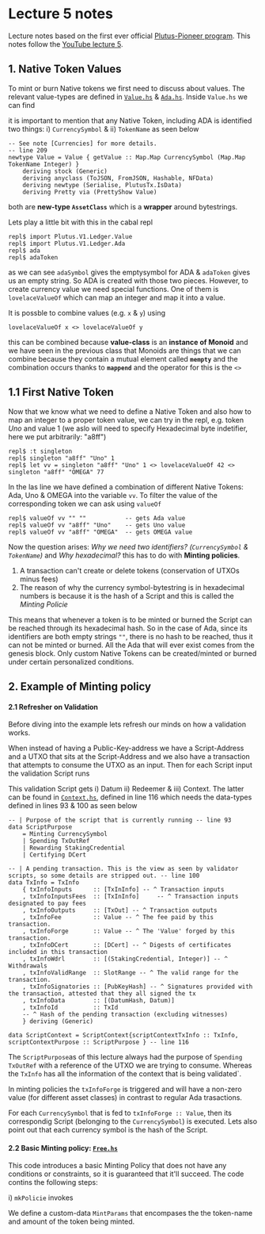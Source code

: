 # Lecture 5 notes
Lecture notes based on the first ever official [Plutus-Pioneer program](https://github.com/input-output-hk/plutus-pioneer-program). This notes follow the [YouTube lecture 5](https://www.youtube.com/watch?v=6VbhY162GQA).

## 1. Native Token Values

To mint or burn Native tokens we first need to discuss about values. The relevant value-types are defined in [`Value.hs`](https://github.com/input-output-hk/plutus/blob/master/plutus-ledger-api/src/Plutus/V1/Ledger/Value.hs) & [`Ada.hs`](https://github.com/input-output-hk/plutus/blob/master/plutus-ledger-api/src/Plutus/V1/Ledger/Ada.hs). Inside `Value.hs` we can find 

it is important to mention that any Native Token, including ADA is identified two things: i) `CurrencySymbol` & ii) `TokenName` as seen below

    -- See note [Currencies] for more details.                                              -- line 209
    newtype Value = Value { getValue :: Map.Map CurrencySymbol (Map.Map TokenName Integer) }
        deriving stock (Generic)
        deriving anyclass (ToJSON, FromJSON, Hashable, NFData)
        deriving newtype (Serialise, PlutusTx.IsData)
        deriving Pretty via (PrettyShow Value)

both are **new-type `AssetClass`** which is a **wrapper** around bytestrings. 


Lets play a little bit with this in the cabal repl

    repl$ import Plutus.V1.Ledger.Value
    repl$ import Plutus.V1.Ledger.Ada
    repl$ ada
    repl$ adaToken
    
as we can see `adaSymbol` gives the emptysymbol for ADA & `adaToken` gives us an empty string. So ADA is created with those two pieces. However, to create currency value we need special functions. One of them is `lovelaceValueOf` which can map an integer and map it into a value.

It is possble to combine values (e.g. `x` & `y`) using 

    lovelaceValueOf x <> lovelaceValueOf y
    
this can be combined because **value-class** is an **instance of Monoid** and we have seen in the previous class that Monoids are things that we can combine because they contain a mutual element called **`mempty`** and the combination occurs thanks to **`mappend`** and the operator for this is the `<>`

## 1.1 First Native Token

Now that we know what we need to define a Native Token and also how to map an integer to a proper token value, we can try in the repl, e.g. token *Uno* and value 1 (we aslo will need to specify Hexadecimal byte indetifier, here we put arbitrarily: "a8ff")

    repl$ :t singleton
    repl$ singleton "a8ff" "Uno" 1
    repl$ let vv = singleton "a8ff" "Uno" 1 <> lovelaceValueOf 42 <> singleton "a8ff" "OMEGA" 77
    
In the las line we have defined a combination of different Native Tokens: Ada, Uno & OMEGA into the variable `vv`. To filter the value of the corresponding token we can ask using `valueOf`

    repl$ valueOf vv "" ""           -- gets Ada value
    repl$ valueOf vv "a8ff" "Uno"    -- gets Uno value
    repl$ valueOf vv "a8ff" "OMEGA"  -- gets OMEGA value
    
Now the question arises: *Why we need two identifiers? (`CurrencySymbol` & `TokenName`)* and *Why hexadecimal?* this has to do with **Minting policies**. 

1) A transaction can't create or delete tokens (conservation of UTXOs minus fees)
2) The reason of why the currency symbol-bytestring is in hexadecimal numbers is because it is the hash of a Script and this is called the *Minting Policie*

This means that whenever a token is to be minted or burned the Script can be reached through its hexadecimal hash. So in the case of Ada, since its identifiers are both empty strings `""`, there is no hash to be reached, thus it can not be minted or burned. All the Ada that will ever exist comes from the genesis block. Only custom Native Tokens can be created/minted or burned under certain personalized conditions.

## 2. Example of Minting policy

#### 2.1 Refresher on Validation
Before diving into the example lets refresh our minds on how a validation works.

When instead of having a Public-Key-address we have a Script-Address and a UTXO that sits at the Script-Address and we also have a transaction that attempts to consume the UTXO as an input. Then for each Script input the validation Script runs

This validation Script gets i) Datum ii) Redeemer & iii) Context. The latter can be found in [`Context.hs`](https://github.com/input-output-hk/plutus/blob/master/plutus-ledger-api/src/Plutus/V1/Ledger/Contexts.hs), defined in line 116 which needs the data-types defined in lines 93 & 100 as seen below

    -- | Purpose of the script that is currently running -- line 93
    data ScriptPurpose
        = Minting CurrencySymbol
        | Spending TxOutRef
        | Rewarding StakingCredential
        | Certifying DCert

    -- | A pending transaction. This is the view as seen by validator scripts, so some details are stripped out. -- line 100
    data TxInfo = TxInfo
        { txInfoInputs      :: [TxInInfo] -- ^ Transaction inputs
        , txInfoInputsFees  :: [TxInInfo]     -- ^ Transaction inputs designated to pay fees
        , txInfoOutputs     :: [TxOut] -- ^ Transaction outputs
        , txInfoFee         :: Value -- ^ The fee paid by this transaction.
        , txInfoForge       :: Value -- ^ The 'Value' forged by this transaction.
        , txInfoDCert       :: [DCert] -- ^ Digests of certificates included in this transaction
        , txInfoWdrl        :: [(StakingCredential, Integer)] -- ^ Withdrawals
        , txInfoValidRange  :: SlotRange -- ^ The valid range for the transaction.
        , txInfoSignatories :: [PubKeyHash] -- ^ Signatures provided with the transaction, attested that they all signed the tx
        , txInfoData        :: [(DatumHash, Datum)]
        , txInfoId          :: TxId
        -- ^ Hash of the pending transaction (excluding witnesses)
        } deriving (Generic)

    data ScriptContext = ScriptContext{scriptContextTxInfo :: TxInfo, scriptContextPurpose :: ScriptPurpose } -- line 116

The `ScriptPurpose`as of this lecture always had the purpose of `Spending TxOutRef` with a reference of the UTXO we are trying to consume. Whereas the `TxInfo` has all the information of the context that is being validated`. 

In minting policies the `txInfoForge` is triggered and will have a non-zero value (for different asset classes) in contrast to regular Ada trasactions. 

For each `CurrencySymbol` that is fed to `txInfoForge :: Value`, then its correspondig Script (belonging to the `CurrencySymbol`) is executed. Lets also point out that each currency symbol is the hash of the Script.


#### 2.2 Basic Minting policy: [`Free.hs`](https://github.com/Igodlab/plutus-pioneer-program/blob/main/code/week05/src/Week05/Free.hs)

This code introduces a basic Minting Policy that does not have any conditions or constraints, so it is guaranteed that it'll succeed. The code contins the following steps:

i) `mkPolicie` invokes 

We define a custom-data `MintParams` that encompases the the token-name and amount of the token being minted.

















































